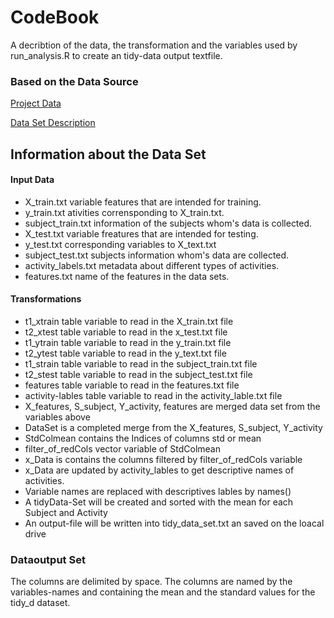 # CodeBook

A decribtion of the data, the transformation and the variables used by run_analysis.R to create an tidy-data output textfile.

### Based on the Data Source

[Project Data](https://d396qusza40orc.cloudfront.net/getdata%2Fprojectfiles%2FUCI%20HAR%20Dataset.zip)

[Data Set Description](http://archive.ics.uci.edu/ml/datasets/Human+Activity+Recognition+Using+Smartphones)

## Information about the Data Set

#### Input Data

  * X_train.txt variable features that are intended for training.
  * y_train.txt ativities corrensponding to X_train.txt.
  * subject_train.txt information of the subjects whom's data is collected.
  * X_test.txt  variable freatures that are intended for testing.
  * y_test.txt  corresponding variables to X_text.txt
  * subject_test.txt  subjects information whom's data are collected.
  * activity_labels.txt metadata about different types of activities.
  * features.txt  name of the features in the data sets.

#### Transformations

  * t1_xtrain table variable to read in the X_train.txt file
  * t2_xtest  table variable to read in the x_test.txt file
  * t1_ytrain table variable to read in the y_train.txt file
  * t2_ytest  table variable to read in the y_text.txt file
  * t1_strain table variable to read in the subject_train.txt file
  * t2_stest  table variable to read in the subject_test.txt file
  * features  table variable to read in the features.txt file
  * activity-lables  table variable to read in the activity_lable.txt file
  * X_features, S_subject, Y_activity, features are merged data set from the variables above
  * DataSet is a completed merge from the X_features, S_subject, Y_activity
  * StdColmean  contains the Indices of columns std or mean
  * filter_of_redCols vector variable of StdColmean
  * x_Data is contains the columns filtered by filter_of_redCols variable
  * x_Data are updated by activity_lables to get descriptive names of activities.
  * Variable names are replaced with descriptives lables by names()
  * A tidyData-Set will be created and sorted with the mean for each Subject and Activity
  * An output-file will be written into tidy_data_set.txt an saved on the loacal drive
  
### Dataoutput Set

The columns are delimited by space. The columns are named by the variables-names and containing the mean and the standard values for the tidy_d dataset. 
